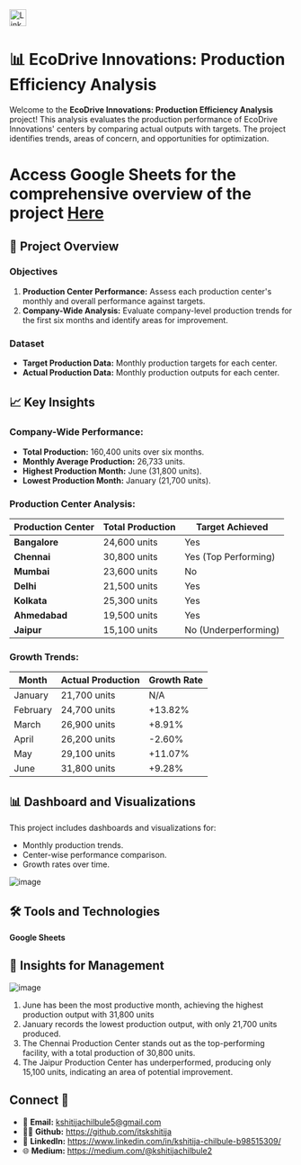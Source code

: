 <a href="https://www.linkedin.com/in/kshitija-chilbule-b98515309/" target="_blank">
  <img src="https://img.shields.io/badge/LinkedIn-Connect-blue?style=flat&logo=linkedin" alt="LinkedIn Badge" style="height: 30px; width: auto;">
</a>

# 📊 EcoDrive Innovations: Production Efficiency Analysis

Welcome to the **EcoDrive Innovations: Production Efficiency Analysis** project! This analysis evaluates the production performance of EcoDrive Innovations' centers by comparing actual outputs with targets. The project identifies trends, areas of concern, and opportunities for optimization.

# Access Google Sheets for the comprehensive overview of the project [Here](https://docs.google.com/spreadsheets/d/1_oNEUXCL014XnAtdXcZYxHZfKMfrUvAhPdCKmpfo_GY/edit?usp=sharing)

## 📝 Project Overview

### Objectives
1. **Production Center Performance:** Assess each production center's monthly and overall performance against targets.
2. **Company-Wide Analysis:** Evaluate company-level production trends for the first six months and identify areas for improvement.

### Dataset
- **Target Production Data:** Monthly production targets for each center.
- **Actual Production Data:** Monthly production outputs for each center.

## 📈 Key Insights

### Company-Wide Performance:
- **Total Production:** 160,400 units over six months.
- **Monthly Average Production:** 26,733 units.
- **Highest Production Month:** June (31,800 units).
- **Lowest Production Month:** January (21,700 units).

### Production Center Analysis:
| Production Center | Total Production | Target Achieved |  
|-------------------|------------------|-----------------|  
| **Bangalore**      | 24,600 units     | Yes             |  
| **Chennai**        | 30,800 units     | Yes (Top Performing) |  
| **Mumbai**         | 23,600 units     | No              |  
| **Delhi**          | 21,500 units     | Yes             |  
| **Kolkata**        | 25,300 units     | Yes             |  
| **Ahmedabad**      | 19,500 units     | Yes             |  
| **Jaipur**         | 15,100 units     | No (Underperforming) |  

### Growth Trends:
| Month   | Actual Production | Growth Rate |  
|---------|-------------------|-------------|  
| January | 21,700 units      | N/A         |  
| February| 24,700 units      | +13.82%     |  
| March   | 26,900 units      | +8.91%      |  
| April   | 26,200 units      | -2.60%      |  
| May     | 29,100 units      | +11.07%     |  
| June    | 31,800 units      | +9.28%      |  

## 📊 Dashboard and Visualizations
This project includes dashboards and visualizations for:

- Monthly production trends.
- Center-wise performance comparison.
- Growth rates over time.

![image](https://github.com/user-attachments/assets/96b2cd01-ae7f-456a-8f29-7364255e9f24)

## 🛠️ Tools and Technologies
**Google Sheets**

## 📜 Insights for Management
![image](https://github.com/user-attachments/assets/966f9652-1aa1-4a77-8671-4ed4bddc5299)

1. June has been the most productive month, achieving the highest production output with 31,800 units
2.  January records the lowest production output, with only 21,700 units produced.
3.  The Chennai Production Center stands out as the top-performing facility, with a total production of 30,800 units.
4.  The Jaipur Production Center has underperformed, producing only 15,100 units, indicating an area of potential improvement.

## Connect 🤝
- 📩 <b>Email:</b> kshitijachilbule5@gmail.com
- 👩‍💻 <b>Github:</b> https://github.com/itskshitija
- 📶 <b>LinkedIn:</b> https://www.linkedin.com/in/kshitija-chilbule-b98515309/
- 🌐 <b>Medium:</b> https://medium.com/@kshitijachilbule2
